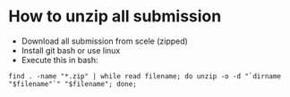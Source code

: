 # How to unzip all submission
- Download all submission from scele (zipped)
- Install git bash or use linux
- Execute this in bash:
```
find . -name "*.zip" | while read filename; do unzip -o -d "`dirname "$filename"`" "$filename"; done;
```
